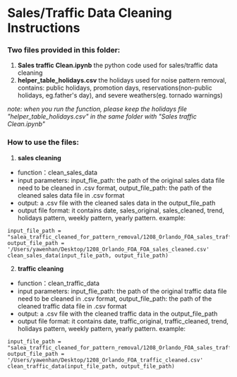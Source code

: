 # Sales/Traffic Data Cleaning Instructions

### Two files provided in this folder:
1. **Sales traffic Clean.ipynb**
the python code used for sales/traffic data cleaning
2. **helper_table_holidays.csv**
the holidays used for noise pattern removal, contains: public holidays, promotion days, reservations(non-public holidays, eg.father's day), and severe weathers(eg. tornado warnings)

*note: when you run the function, please keep the holidays file "helper_table_holidays.csv" in the same folder with "Sales traffic Clean.ipynb"*

### How to use the files:
1. **sales cleaning** 
- function：clean_sales_data
- input parameters: input_flie_path: the path of the original sales data file need to be cleaned in .csv format, output_file_path: the path of the cleaned sales data file in .csv format
- output: a .csv file with the cleaned sales data in the output_file_path
- output file format: it contains date, sales_original, sales_cleaned, trend, holidays pattern, weekly pattern, yearly pattern.
example:
~~~~
input_file_path = "salea_traffic_cleaned_for_pattern_removal/1208_Orlando_FOA_sales_traffic_data.csv"
output_file_path = '/Users/yawenhan/Desktop/1208_Orlando_FOA_FOA_sales_cleaned.csv'
clean_sales_data(input_file_path, output_file_path)
~~~~

2. **traffic cleaning**
- function：clean_traffic_data
- input parameters: input_flie_path: the path of the original traffic data file need to be cleaned in .csv format, output_file_path: the path of the cleaned traffic data file in .csv format
- output: a .csv file with the cleaned traffic data in the output_file_path
- output file format: it contains date, traffic_original, traffic_cleaned, trend, holidays pattern, weekly pattern, yearly pattern.
example:
~~~~
input_file_path = "salea_traffic_cleaned_for_pattern_removal/1208_Orlando_FOA_sales_traffic_data.csv"
output_file_path = '/Users/yawenhan/Desktop/1208_Orlando_FOA_traffic_cleaned.csv'
clean_traffic_data(input_file_path, output_file_path)
~~~~



